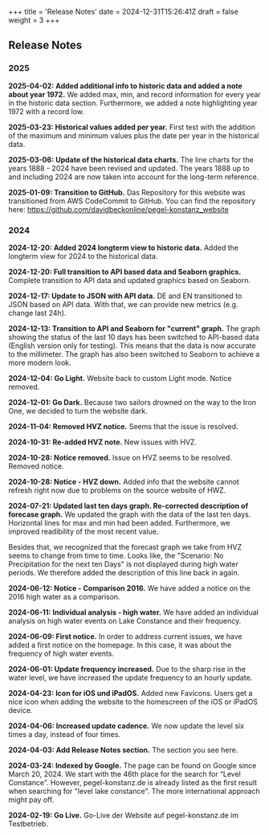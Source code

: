 +++
title = 'Release Notes'
date = 2024-12-31T15:26:41Z
draft = false
weight = 3
+++

## Release Notes

### 2025

**2025-04-02: Added additional info to historic data and added a note about year 1972.**
We added max, min, and record information for every year in the historic data section.
Furthermore, we added a note highlighting year 1972 with a record low.

**2025-03-23: Historical values ​​added per year.**
First test with the addition of the maximum and minimum values ​​plus the date per year in the historical data.

**2025-03-06: Update of the historical data charts.**
The line charts for the years 1888 - 2024 have been revised and updated. The years 1888 up to and including 2024 are now taken into account for the long-term reference.

**2025-01-09: Transition to GitHub.**
Das Repository for this website was transitioned from AWS CodeCommit to GitHub. You can find the repository here:
https://github.com/davidbeckonline/pegel-konstanz_website

### 2024

**2024-12-20: Added 2024 longterm view to historic data.**
Added the longterm view for 2024 to the historical data.

**2024-12-20: Full transition to API based data and Seaborn graphics.**
Complete transition to API data and updated graphics based on Seaborn.

**2024-12-17: Update to JSON with API data.**
DE and EN transitioned to JSON based on API data. With that, we can provide new metrics (e.g. change last 24h).

**2024-12-13: Transition to API and Seaborn for "current" graph.**
The graph showing the status of the last 10 days has been switched to API-based data (English version only for testing). This means that the data is now accurate to the millimeter. The graph has also been switched to Seaborn to achieve a more modern look.

**2024-12-04: Go Light.**
Website back to custom Light mode.
Notice removed.

**2024-12-01: Go Dark.**
Because two sailors drowned on the way to the Iron One, we decided to turn the website dark.

**2024-11-04: Removed HVZ notice.**
Seems that the issue is resolved.

**2024-10-31: Re-added HVZ note.**
New issues with HVZ.

**2024-10-28: Notice removed.**
Issue on HVZ seems to be resolved. Removed notice.

**2024-10-28: Notice - HVZ down.**
Added info that the website cannot refresh right now due to problems on the source website of HWZ.

**2024-07-21: Updated last ten days graph. Re-corrected description of forecase graph.**
We updated the graph with the data of the last ten days. Horizontal lines for max and min had been added. Furthermore, we improved readibility of the most recent value.

Besides that, we recognized that the forecast graph we take from HVZ seems to change from time to time. Looks like, the "Scenario: No Precipitation for the next ten Days" is not displayed during high water periods. We therefore added the description of this line back in again.

**2024-06-12: Notice - Comparison 2016.**
We have added a notice on the 2016 high water as a comparison.

**2024-06-11: Individual analysis - high water.**
We have added an individual analysis on high water events on Lake Constance and their frequency.

**2024-06-09: First notice.**
In order to address current issues, we have added a first notice on the homepage. In this case, it was about the frequency of high water events.

**2024-06-01: Update frequency increased.**
Due to the sharp rise in the water level, we have increased the update frequency to an hourly update.

**2024-04-23: Icon for iOS und iPadOS.**
Added new Favicons. Users get a nice icon when adding the website to the homescreen of the iOS or iPadOS device.

**2024-04-06: Increased update cadence.**
We now update the level six times a day, instead of four times.

**2024-04-03: Add Release Notes section.**
The section you see here.

**2024-03-24: Indexed by Google.**
The page can be found on Google since March 20, 2024. We start with the 46th place for the search for “Level Constance”. However, pegel-konstanz.de is already listed as the first result when searching for "level lake constance". The more international approach might pay off.

**2024-02-19: Go Live.**
Go-Live der Website auf pegel-konstanz.de im Testbetrieb.
